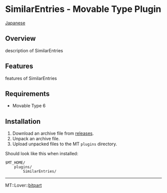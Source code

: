 SimilarEntries - Movable Type Plugin
=================

[Japanese](README.md)

## Overview

description of SimilarEntries

## Features

features of SimilarEntries

## Requirements

* Movable Type 6

## Installation

1. Download an archive file from [releases](https://github.com/bit-part/mt-plugin-SimilarEntries/releases).
1. Unpack an archive file.
1. Upload unpacked files to the MT `plugins` directory.

Should look like this when installed:

    $MT_HOME/
        plugins/
            SimilarEntries/

---

MT::Lover::[bitpart](http://bit-part.net/)
